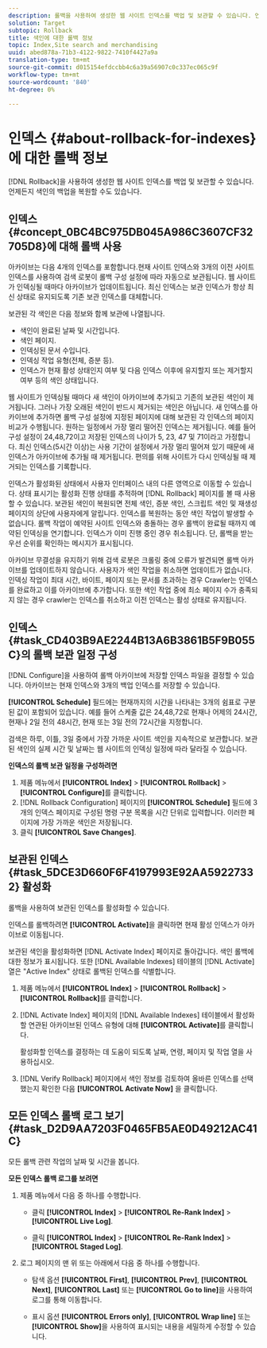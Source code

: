 ```yaml
---
description: 롤백을 사용하여 생성한 웹 사이트 인덱스를 백업 및 보관할 수 있습니다. 언제든지 색인의 백업을 복원할 수도 있습니다.
solution: Target
subtopic: Rollback
title: 색인에 대한 롤백 정보
topic: Index,Site search and merchandising
uuid: abed878a-71b3-4122-9822-7410f4427a9a
translation-type: tm+mt
source-git-commit: d015154efdccbb4c6a39a56907c0c337ec065c9f
workflow-type: tm+mt
source-wordcount: '840'
ht-degree: 0%

---
```



# 인덱스 {#about-rollback-for-indexes}에 대한 롤백 정보

[!DNL Rollback]을 사용하여 생성한 웹 사이트 인덱스를 백업 및 보관할 수 있습니다. 언제든지 색인의 백업을 복원할 수도 있습니다.

## 인덱스 {#concept_0BC4BC975DB045A986C3607CF32705D8}에 대해 롤백 사용

아카이브는 다음 4개의 인덱스를 포함합니다.현재 사이트 인덱스와 3개의 이전 사이트 인덱스를 사용하여 검색 로봇이 롤백 구성 설정에 따라 자동으로 보관됩니다. 웹 사이트가 인덱싱될 때마다 아카이브가 업데이트됩니다. 최신 인덱스는 보관 인덱스가 항상 최신 상태로 유지되도록 기존 보관 인덱스를 대체합니다.

보관된 각 색인은 다음 정보와 함께 보관에 나열됩니다.

* 색인이 완료된 날짜 및 시간입니다.
* 색인 페이지.
* 인덱싱된 문서 수입니다.
* 인덱싱 작업 유형(전체, 증분 등).
* 인덱스가 현재 활성 상태인지 여부 및 다음 인덱스 이후에 유지할지 또는 제거할지 여부 등의 색인 상태입니다.

웹 사이트가 인덱싱될 때마다 새 색인이 아카이브에 추가되고 기존의 보관된 색인이 제거됩니다. 그러나 가장 오래된 색인이 반드시 제거되는 색인은 아닙니다. 새 인덱스를 아카이브에 추가하면 롤백 구성 설정에 지정된 페이지에 대해 보관된 각 인덱스의 페이지 비교가 수행됩니다. 원하는 일정에서 가장 멀리 떨어진 인덱스는 제거됩니다. 예를 들어 구성 설정이 24,48,72이고 저장된 인덱스의 나이가 5, 23, 47 및 71이라고 가정합니다. 최신 인덱스(5시간 이상)는 사용 기간이 설정에서 가장 멀리 떨어져 있기 때문에 새 인덱스가 아카이브에 추가될 때 제거됩니다. 편의를 위해 사이트가 다시 인덱싱될 때 제거되는 인덱스를 기록합니다.

인덱스가 활성화된 상태에서 사용자 인터페이스 내의 다른 영역으로 이동할 수 있습니다. 상태 표시기는 활성화 진행 상태를 추적하며 [!DNL Rollback] 페이지를 볼 때 사용할 수 있습니다. 보관된 색인이 복원되면 전체 색인, 증분 색인, 스크립트 색인 및 재생성 페이지의 상단에 사용자에게 알립니다. 인덱스를 복원하는 동안 색인 작업이 발생할 수 없습니다. 롤백 작업이 예약된 사이트 인덱스와 충돌하는 경우 롤백이 완료될 때까지 예약된 인덱싱을 연기합니다. 인덱스가 이미 진행 중인 경우 취소됩니다. 단, 롤백을 받는 우선 순위를 확인하는 메시지가 표시됩니다.

아카이브 무결성을 유지하기 위해 검색 로봇은 크롤링 중에 오류가 발견되면 롤백 아카이브를 업데이트하지 않습니다. 사용자가 색인 작업을 취소하면 업데이트가 없습니다. 인덱싱 작업이 최대 시간, 바이트, 페이지 또는 문서를 초과하는 경우 Crawler는 인덱스를 완료하고 이를 아카이브에 추가합니다. 또한 색인 작업 중에 최소 페이지 수가 충족되지 않는 경우 crawler는 인덱스를 취소하고 이전 인덱스는 활성 상태로 유지됩니다.

## 인덱스 {#task_CD403B9AE2244B13A6B3861B5F9B055C}의 롤백 보관 일정 구성

[!DNL Configure]을 사용하여 롤백 아카이브에 저장할 인덱스 파일을 결정할 수 있습니다. 아카이브는 현재 인덱스와 3개의 백업 인덱스를 저장할 수 있습니다.

**[!UICONTROL Schedule]** 필드에는 현재까지의 시간을 나타내는 3개의 쉼표로 구분된 값이 포함되어 있습니다. 예를 들어 스케줄 값은 24,48,72로 현재나 어제의 24시간, 현재나 2일 전의 48시간, 현재 또는 3일 전의 72시간을 지정합니다.

검색은 하루, 이틀, 3일 중에서 가장 가까운 사이트 색인을 지속적으로 보관합니다. 보관된 색인의 실제 시간 및 날짜는 웹 사이트의 인덱싱 일정에 따라 달라질 수 있습니다.

**인덱스의 롤백 보관 일정을 구성하려면**

1. 제품 메뉴에서 **[!UICONTROL Index]** > **[!UICONTROL Rollback]** > **[!UICONTROL Configure]**&#x200B;를 클릭합니다.
1. [!DNL Rollback Configuration] 페이지의 **[!UICONTROL Schedule]** 필드에 3개의 인덱스 페이지로 구성된 명령 구분 목록을 시간 단위로 입력합니다. 이러한 페이지에 가장 가까운 색인은 저장됩니다.
1. 클릭 **[!UICONTROL Save Changes]**.

## 보관된 인덱스 {#task_5DCE3D660F6F4197993E92AA59227332} 활성화

롤백을 사용하여 보관된 인덱스를 활성화할 수 있습니다.

인덱스를 롤백하려면 **[!UICONTROL Activate]**&#x200B;을 클릭하면 현재 활성 인덱스가 아카이브로 이동됩니다.

보관된 색인을 활성화하면 [!DNL Activate Index] 페이지로 돌아갑니다. 색인 롤백에 대한 정보가 표시됩니다. 또한 [!DNL Available Indexes] 테이블의 [!DNL Activate] 열은 &quot;Active Index&quot; 상태로 롤백된 인덱스를 식별합니다.

1. 제품 메뉴에서 **[!UICONTROL Index]** > **[!UICONTROL Rollback]** > **[!UICONTROL Rollback]**&#x200B;를 클릭합니다.
1. [!DNL Activate Index] 페이지의 [!DNL Available Indexes] 테이블에서 활성화할 연관된 아카이브된 인덱스 유형에 대해 **[!UICONTROL Activate]**&#x200B;를 클릭합니다.

   활성화할 인덱스를 결정하는 데 도움이 되도록 날짜, 연령, 페이지 및 작업 열을 사용하십시오.
1. [!DNL Verify Rollback] 페이지에서 색인 정보를 검토하여 올바른 인덱스를 선택했는지 확인한 다음 **[!UICONTROL Activate Now]** 을 클릭합니다.

## 모든 인덱스 롤백 로그 보기 {#task_D2D9AA7203F0465FB5AE0D49212AC41C}

모든 롤백 관련 작업의 날짜 및 시간을 봅니다.

**모든 인덱스 롤백 로그를 보려면**

1. 제품 메뉴에서 다음 중 하나를 수행합니다.

   * 클릭 **[!UICONTROL Index]** > **[!UICONTROL Re-Rank Index]** > **[!UICONTROL Live Log]**.

   * 클릭 **[!UICONTROL Index]** > **[!UICONTROL Re-Rank Index]** > **[!UICONTROL Staged Log]**.

1. 로그 페이지의 맨 위 또는 아래에서 다음 중 하나를 수행합니다.

   * 탐색 옵션 **[!UICONTROL First]**, **[!UICONTROL Prev]**, **[!UICONTROL Next]**, **[!UICONTROL Last]** 또는 **[!UICONTROL Go to line]**&#x200B;을 사용하여 로그를 통해 이동합니다.

   * 표시 옵션 **[!UICONTROL Errors only]**, **[!UICONTROL Wrap line]** 또는 **[!UICONTROL Show]**&#x200B;을 사용하여 표시되는 내용을 세밀하게 수정할 수 있습니다.

